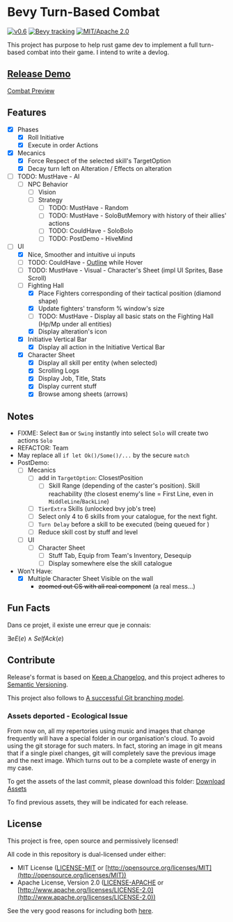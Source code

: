 # Bevy Turn-Based Combat

<!-- TODO: Bevy 0.11 -->
[![v0.6](https://img.shields.io/badge/v0.6-gray?style=flat&logo=github&logoColor=181717&link=https://github.com/Fabinistere/bevy_turn-based_combat/releases/tag/v0.6)](https://github.com/Fabinistere/bevy_turn-based_combat/releases/tag/v0.6)
[![Bevy tracking](https://img.shields.io/badge/Bevy%20tracking-released%20version-lightblue)](https://github.com/bevyengine/bevy/blob/main/docs/plugins_guidelines.md#main-branch-tracking)
[![MIT/Apache 2.0](https://img.shields.io/badge/license-MIT%2FApache-blue.svg)](https://github.com/fabinistere/bevy_turn-based_combat#license)

This project has purpose to help rust game dev to implement a full turn-based combat into their game. I intend to write a devlog.

## [Release Demo](https://fabinistere.github.io/bevy_turn-based_combat/)

[Combat Preview](https://github.com/Fabinistere/bevy_turn-based_combat/assets/73140258/536b91f1-6e4a-4e60-8c1d-21e19445676a)

## Features

- [x] Phases
  - [x] Roll Initiative
  - [x] Execute in order Actions
- [x] Mecanics
  - [x] Force Respect of the selected skill's TargetOption
  - [x] Decay turn left on Alteration / Effects on alteration
- [ ] TODO: MustHave - AI
  - [ ] NPC Behavior
    - [ ] Vision
    - [ ] Strategy
      - [ ] TODO: MustHave - Random
      - [ ] TODO: MustHave - SoloButMemory with history of their allies' actions
      - [ ] TODO: CouldHave - SoloBolo
      - [ ] TODO: PostDemo - HiveMind
- [ ] UI
  - [x] Nice, Smoother and intuitive ui inputs
  - [ ] TODO: CouldHave - [Outline](https://github.com/YoshieraHuang/bevy_outline "or simple outline sprite") while Hover
  - [ ] TODO: MustHave - Visual - Character's Sheet (impl UI Sprites, Base Scroll)
  - [ ] Fighting Hall
    - [x] Place Fighters corresponding of their tactical position (diamond shape)
    - [x] Update fighters' transform % window's size
    - [ ] TODO: MustHave - Display all basic stats on the Fighting Hall (Hp/Mp under all entities)
    - [x] Display alteration's icon
  - [x] Initiative Vertical Bar
    - [x] Display all action in the Initiative Vertical Bar
  - [x] Character Sheet
    - [x] Display all skill per entity (when selected)
    - [x] Scrolling Logs
    - [x] Display Job, Title, Stats
    - [x] Display current stuff
    - [x] Browse among sheets (arrows)

<!-- DOC: Write Devlog -->

## Notes

- FIXME: Select `Bam` or `Swing` instantly into select `Solo` will create two actions `Solo`
- REFACTOR: Team
- May replace all `if let Ok()/Some()/...` by the secure `match`
- PostDemo: <!-- TODO: PostDemo: -->
  - [ ] Mecanics
    - [ ] add in `TargetOption`: ClosestPosition
      - [ ] Skill Range (depending of the caster's position).
      Skill reachability (the closest enemy's line = First Line, even in `MiddleLine`/`BackLine`)
    - [ ] `TierExtra` Skills (unlocked bvy job's tree)
    - [ ] Select only 4 to 6 skills from your catalogue, for the next fight.
    - [ ] `Turn Delay` before a skill to be executed (being queued for )
    - [ ] Reduce skill cost by stuff and level
  - [ ] UI
    - [ ] Character Sheet
      - [ ] Stuff Tab, Equip from Team's Inventory, Desequip
      - [ ] Display somewhere else the skill catalogue
- Won't Have:
  - [x] Multiple Character Sheet Visible on the wall
    - ~~zoomed out CS with all real component~~ (a real mess...)

## Fun Facts

Dans ce projet, il existe une erreur que je connais:

$\exists e E(e) \wedge SelfAck(e)$

## Contribute

Release's format is based on [Keep a Changelog](https://keepachangelog.com/en/1.0.0/),
and this project adheres to [Semantic Versioning](https://semver.org/spec/v2.0.0.html).

This project also follows to [A successful Git branching model](https://nvie.com/posts/a-successful-git-branching-model/).

### Assets deported - Ecological Issue

From now on, all my repertories using music and images that change frequently will have a special folder in our organisation's cloud.
To avoid using the git storage for such maters.
In fact, storing an image in git means that if a single pixel changes, git will completely save the previous image and the next image.
Which turns out to be a complete waste of energy in my case.

To get the assets of the last commit, please download this folder:
[Download Assets](https://drive.google.com/drive/folders/1VyAxd2Jsbv0EQ3Z_Ye4U7_Cybimk_Wk0?usp=share_link)

To find previous assets, they will be indicated for each release.

## License

This project is free, open source and permissively licensed!

All code in this repository is dual-licensed under either:

- MIT License ([LICENSE-MIT](LICENSE-MIT) or [http://opensource.org/licenses/MIT](http://opensource.org/licenses/MIT))
- Apache License, Version 2.0 ([LICENSE-APACHE](LICENSE-APACHE) or [http://www.apache.org/licenses/LICENSE-2.0](http://www.apache.org/licenses/LICENSE-2.0))

See the very good reasons for including both [here](https://github.com/bevyengine/bevy/issues/2373).
